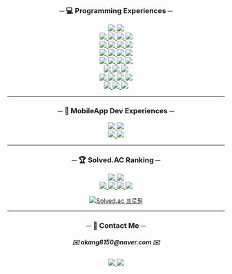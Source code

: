 <h3 align="center">─ 💻 Programming Experiences ─</h3>
<div align="center">
  <a href="https://github.com/kangdongil?tab=repositories&q=topic%3Agit">
    <img src="https://img.shields.io/badge/Git-f05032?style=flat-square&logo=Git&logoColor=white"/>
  </a>
  <a href="https://github.com/kangdongil?tab=repositories&q=topic%3Agithub">
    <img src="https://hits.seeyoufarm.com/api/count/incr/badge.svg?url=https%3A%2F%2Fgithub.com%2Fkangdongil&count_bg=%23000000&title_bg=%23000000&icon=github.svg&icon_color=%23E7E7E7&title=GitHub&edge_flat=true"/>
  </a>
</div>
<div align="center">
  <a href="https://github.com/kangdongil?tab=repositories&q=topic%3Abash">
    <img src="https://img.shields.io/badge/Bash-2c383c?style=flat-square&logo=GNU Bash&logoColor=white"/>
  </a>
  <a href="https://github.com/kangdongil?tab=repositories&q=topic%3Avim">
    <img src="https://img.shields.io/badge/Vim-019833?style=flat-square&logo=Vim&logoColor=#dbdbdb"/>
  </a>
  <a href="https://github.com/kangdongil?tab=repositories&q=topic%3Avscode">
    <img src="https://img.shields.io/badge/VSCode-007acc?style=flat-square&logo=Visual Studio Code&logoColor=white"/>
  </a>
  <a href="https://github.com/kangdongil?tab=repositories&q=topic%3Agitpod">
    <img src="https://img.shields.io/badge/GitPod-d98137?style=flat-square&logo=Gitpod&logoColor=ffae33"/>
  </a>
  </div>
  <div align="center">
  <a href="https://github.com/kangdongil?tab=repositories&q=topic%3Ajavascript">
    <img src="https://img.shields.io/badge/JavaScript-f7df1e?style=flat-square&logo=JavaScript&logoColor=2d3035"/>
  </a>
  <a href="https://github.com/kangdongil?tab=repositories&q=topic%3Atypescript">
    <img src="https://img.shields.io/badge/TypeScript-3178c6?style=flat-square&logo=TypeScript&logoColor=white"/>
  </a>
  <a href="https://github.com/kangdongil?tab=repositories&q=topic%3Amongodb">
    <img src="https://img.shields.io/badge/MongoDB-47a248?style=flat-square&logo=MongoDB&logoColor=white"/>
  </a>
  <a href="https://github.com/kangdongil?tab=repositories&q=topic%3Anodejs">
    <img src="https://img.shields.io/badge/Node.js-339933?style=flat-square&logo=Node.js&logoColor=white"/>
  </a>
</div>
<div align="center">
  <a href="https://github.com/kangdongil?tab=repositories&q=topic%3Apython">
    <img src="https://img.shields.io/badge/Python-3776AB?style=flat-square&logo=Python&logoColor=white"/>
  </a>
  <a href="https://github.com/kangdongil?tab=repositories&q=topic%3Apoetry">
    <img src="https://img.shields.io/badge/Poetry-4957cf?style=flat-square&logo=Poetry&logoColor=white"/>
  </a>
  <a href="https://github.com/kangdongil?tab=repositories&q=topic%3Apostgresql">
    <img src="https://img.shields.io/badge/postgreSQL-57595D?style=flat-square&logo=PostgreSQL&logoColor=white"/>
  </a>
  <a href="https://github.com/kangdongil?tab=repositories&q=topic%3Adjango">
    <img src="https://img.shields.io/badge/Django-092e20?style=flat-square&logo=Django&logoColor=white"/>
  </a>
</div>
<div align="center">
  <a href="https://github.com/kangdongil?tab=repositories&q=topic%3Areactjs">
    <img src="https://img.shields.io/badge/React.js-282c34?style=flat-square&logo=React&logoColor=61dafb"/>
  </a>
  <a href="https://github.com/kangdongil?tab=repositories&q=topic%3Areact-router">
    <img src="https://img.shields.io/badge/R.Router-282c34?style=flat-square&logo=React Router&logoColor=ca4245"/>
  </a>
<a href="https://github.com/kangdongil?tab=repositories&q=topic%3Agraphql">
    <img src="https://img.shields.io/badge/GraphQL-57595D?style=flat-square&logo=GraphQL&logoColor=white"/>
  </a>
  <a href="https://github.com/kangdongil?tab=repositories&q=topic%3Atanstack-query">
    <img src="https://img.shields.io/badge/R.Query-282c34?style=flat-square&logo=React Query&logoColor=ffb200"/>
  </a>
</div>
<div align="center">
  <a href="https://github.com/kangdongil?tab=repositories&q=topic%3Anextjs">
    <img src="https://img.shields.io/badge/Next.js-000000?style=flat-square&logo=Next.js&logoColor=white"/>
  </a>
  <a href="https://github.com/kangdongil?tab=repositories&q=topic%3Afirebase">
    <img src="https://img.shields.io/badge/Firebase-282c34?style=flat-square&logo=Firebase&logoColor=FFCA28"/>
  </a>
  <a href="https://github.com/kangdongil?tab=repositories&q=topic%3Aprisma">
    <img src="https://img.shields.io/badge/Prisma-57595D?style=flat-square&logo=Prisma&logoColor=white"/>
  </a>
</div>
<div align="center">
  <a href="https://github.com/kangdongil?tab=repositories&q=topic%3Acloudfare">
    <img src="https://img.shields.io/badge/Cloudflare-57595D?style=flat-square&logo=Cloudflare&logoColor=white"/>
  </a>
  <a href="https://github.com/kangdongil?tab=repositories&q=topic%3Aserverless">
    <img src="https://img.shields.io/badge/Serverless-57595D?style=flat-square&logo=Serverless&logoColor=white"/>
  </a>
  <a href="https://github.com/kangdongil?tab=repositories&q=topic%3Aredis">
    <img src="https://img.shields.io/badge/Redis-57595D?style=flat-square&logo=Redis&logoColor=white"/>
  </a>
  <a href="https://github.com/kangdongil?tab=repositories&q=topic%3Aplanetscale">
    <img src="https://img.shields.io/badge/PlanetScale-57595D?style=flat-square&logo=PlanetScale&logoColor=white"/>
  </a>
</div>
<div align="center">
  <a href="https://github.com/kangdongil?tab=repositories&q=topic%3Astyled-components">
    <img src="https://img.shields.io/badge/styd.Compt-2c313d?style=flat-square&logo=styled-components&logoColor=db7093"/>
  </a>
  <a href="https://github.com/kangdongil?tab=repositories&q=topic%3tailwind-css">
    <img src="https://img.shields.io/badge/tailwindCSS-2c313d?style=flat-square&logo=Tailwind CSS&logoColor=06b6d4"/>
  </a>
  <a href="https://github.com/kangdongil?tab=repositories&q=topic%3Achakra-ui">
    <img src="https://img.shields.io/badge/Chakra.ui-2c313d?style=flat-square&logo=Chakra UI&logoColor=4fd1c5"/>
  </a>
</div>

<hr />
<h3 align="center">─ 📱 MobileApp Dev Experiences ─</h3>
<div align="center">
  <a href="https://github.com/kangdongil?tab=repositories&q=topic%3Areact-native">
    <img src="https://img.shields.io/badge/ReactNative-57595D?style=flat-square&logo=React&logoColor=white"/>
  </a>
  <a href="https://github.com/kangdongil?tab=repositories&q=topic%3Aexpo">
    <img src="https://img.shields.io/badge/Expo-57595D?style=flat-square&logo=Expo&logoColor=white"/>
  </a>
</div>
<div align="center">
  <a href="https://github.com/kangdongil?tab=repositories&q=topic%3Adart">
    <img src="https://img.shields.io/badge/Dart-57595D?style=flat-square&logo=Dart&logoColor=white"/>
  </a>
  <a href="https://github.com/kangdongil?tab=repositories&q=topic%3Aflutter">
    <img src="https://img.shields.io/badge/Flutter-57595D?style=flat-square&logo=Flutter&logoColor=white"/>
  </a>
</div>

<hr />
<h3 align="center">─ 🏆 Solved.AC Ranking ─</h3>
<div align="center">
  <a href="https://github.com/kangdongil?tab=repositories&q=topic%3Acpp-algorithms">
    <img src="https://img.shields.io/badge/CPP-659AD2?style=flat-square&logo=C%2B%2B&logoColor=white"/>
  </a>
  <a href="https://github.com/kangdongil?tab=repositories&q=topic%3Apython-algorithms">
    <img src="https://img.shields.io/badge/Python-3776AB?style=flat-square&logo=Python&logoColor=white"/>
  </a>
</div>
<div align="center">
  <a href="https://github.com/kangdongil?tab=repositories&q=topic%3Ajuypter-notebook">
    <img src="https://img.shields.io/badge/Jupyter-57595D?style=flat-square&logo=Jupyter&logoColor=white"/>
  </a>
  <a href="https://github.com/kangdongil?tab=repositories&q=topic%3Anumpy">
    <img src="https://img.shields.io/badge/NumPy-57595D?style=flat-square&logo=NumPy&logoColor=white"/>
  </a>
  <a href="https://github.com/kangdongil?tab=repositories&q=topic%3Ascikit-learn">
    <img src="https://img.shields.io/badge/sck.learn-57595D?style=flat-square&logo=scikit-learn&logoColor=white"/>
  </a>
  <a href="https://github.com/kangdongil?tab=repositories&q=topic%3Apandas">
    <img src="https://img.shields.io/badge/pandas-57595D?style=flat-square&logo=pandas&logoColor=white"/>
  </a>
</div>
<div align="center">

  [![Solved.ac 프로필](http://mazassumnida.wtf/api/v2/generate_badge?boj=akang8150)](https://solved.ac/akang8150)
</div>
<hr />
<h3 align="center">─ 📇 Contact Me ─</h3>
<div align="center">
  <h5>
    ✉️ akang8150@naver.com ✉️
  </h5>
</div>
<div align="center">
  <a href="https://norucode.notion.site/">
    <img src="https://img.shields.io/badge/Notion-F7F7EF?style=flat-square&logo=Notion&logoColor=000000"/>
  </a>
  <a href="https://velog.io/@a_noru18">
    <img src="https://img.shields.io/badge/Velog-F7F7EF?style=flat-square&logo=Velog&logoColor=20C997"/>
  </a>
</div>
